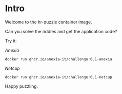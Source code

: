# Intro
Welcome to the hr-puzzle container image.

Can you solve the riddles and get the application code?

Try it:

*Anexia*
```
docker run ghcr.io/anexia-it/challenge:0.1-anexia
```

*Netcup*
```
docker run ghcr.io/anexia-it/challenge:0.1-netcup
```

Happy puzzling.
